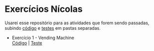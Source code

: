 # Exercícios Nícolas

Usarei esse repositório para as atividades que forem sendo passadas, subindo [código](https://github.com/NicolasMO/atividades-RaroAcademy/tree/main/src/main/java/) e [testes](https://github.com/NicolasMO/atividades-RaroAcademy/tree/main/src/test/java/) em pastas separadas.

- Exercício 1 - Vending Machine  
[Código](https://github.com/NicolasMO/atividades-RaroAcademy/tree/main/src/main/java/exercicio1/vendingmachine) | [Teste](https://github.com/NicolasMO/atividades-RaroAcademy/tree/main/src/test/java/exercicio1/vendingmachine/test)
